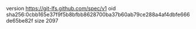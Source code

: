 version https://git-lfs.github.com/spec/v1
oid sha256:0cbb165e37f9f5b8bfbb8628700ba37b60ab79ce288a4af4dbfe666de65be82f
size 2097
